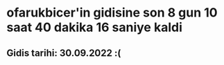 # ofarukbicer'in gidisine son 8 gun 10 saat 40 dakika 16 saniye kaldi

## Gidis tarihi: 30.09.2022 :(